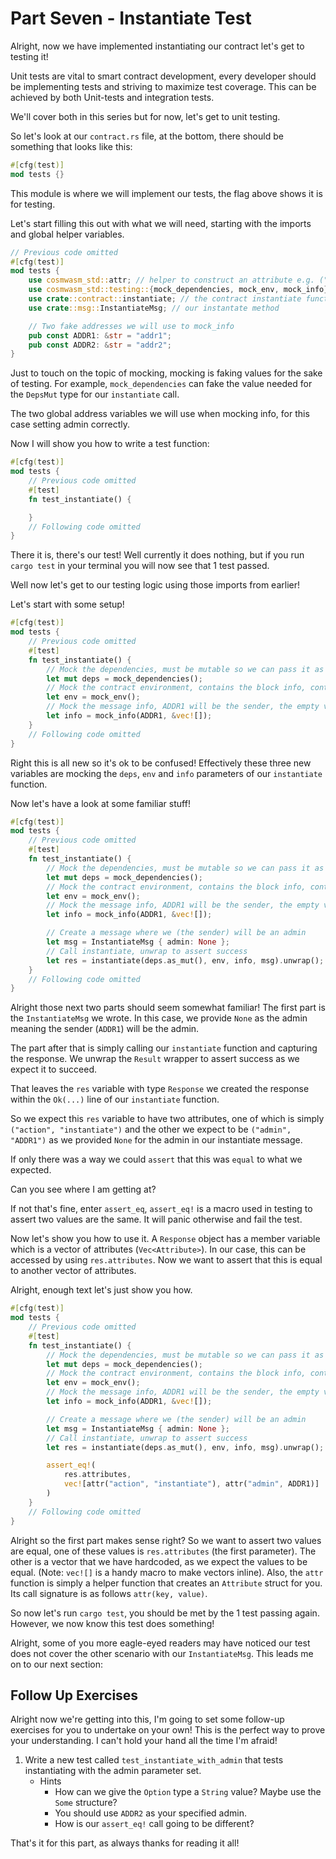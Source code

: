 # Part Seven - Instantiate Test

Alright, now we have implemented instantiating our contract let's get to testing it!

Unit tests are vital to smart contract development, every developer should be implementing tests and striving to maximize test coverage. This can be achieved by both Unit-tests and integration tests.

We'll cover both in this series but for now, let's get to unit testing.

So let's look at our `contract.rs` file, at the bottom, there should be something that looks like this:

```rust
#[cfg(test)]
mod tests {}
```

This module is where we will implement our tests, the flag above shows it is for testing.

Let's start filling this out with what we will need, starting with the imports and global helper variables.

```rust
// Previous code omitted
#[cfg(test)]
mod tests {
    use cosmwasm_std::attr; // helper to construct an attribute e.g. ("action", "instantiate")
    use cosmwasm_std::testing::{mock_dependencies, mock_env, mock_info}; // mock functions to mock an environment, message info, dependencies
    use crate::contract::instantiate; // the contract instantiate function
    use crate::msg::InstantiateMsg; // our instantate method

    // Two fake addresses we will use to mock_info
    pub const ADDR1: &str = "addr1";
    pub const ADDR2: &str = "addr2";
}
```

Just to touch on the topic of mocking, mocking is faking values for the sake of testing. For example, `mock_dependencies` can fake the value needed for the `DepsMut` type for our `instantiate` call.

The two global address variables we will use when mocking info, for this case setting admin correctly.

Now I will show you how to write a test function:

```rust
#[cfg(test)]
mod tests {
    // Previous code omitted
    #[test]
    fn test_instantiate() {

    }
    // Following code omitted
}
```

There it is, there's our test! Well currently it does nothing, but if you run `cargo test` in your terminal you will now see that 1 test passed.

Well now let's get to our testing logic using those imports from earlier!

Let's start with some setup!

```rust
#[cfg(test)]
mod tests {
    // Previous code omitted
    #[test]
    fn test_instantiate() {
        // Mock the dependencies, must be mutable so we can pass it as a mutable, empty vector means our contract has no balance
        let mut deps = mock_dependencies();
        // Mock the contract environment, contains the block info, contract address, etc.
        let env = mock_env();
        // Mock the message info, ADDR1 will be the sender, the empty vec means we sent no funds.
        let info = mock_info(ADDR1, &vec![]);
    }
    // Following code omitted
}
```

Right this is all new so it's ok to be confused! Effectively these three new variables are mocking the `deps`, `env` and `info` parameters of our `instantiate` function.

Now let's have a look at some familiar stuff!

```rust
#[cfg(test)]
mod tests {
    // Previous code omitted
    #[test]
    fn test_instantiate() {
        // Mock the dependencies, must be mutable so we can pass it as a mutable, empty vector means our contract has no balance
        let mut deps = mock_dependencies();
        // Mock the contract environment, contains the block info, contract address, etc.
        let env = mock_env();
        // Mock the message info, ADDR1 will be the sender, the empty vec means we sent no funds.
        let info = mock_info(ADDR1, &vec![]);

        // Create a message where we (the sender) will be an admin
        let msg = InstantiateMsg { admin: None };
        // Call instantiate, unwrap to assert success
        let res = instantiate(deps.as_mut(), env, info, msg).unwrap();
    }
    // Following code omitted
}
```

Alright those next two parts should seem somewhat familiar! The first part is the `InstantiateMsg` we wrote. In this case, we provide `None` as the admin meaning the sender (`ADDR1`) will be the admin.

The part after that is simply calling our `instantiate` function and capturing the response. We unwrap the `Result` wrapper to assert success as we expect it to succeed.

That leaves the `res` variable with type `Response` we created the response within the `Ok(...)` line of our `instantiate` function.

So we expect this `res` variable to have two attributes, one of which is simply `("action", "instantiate")` and the other we expect to be `("admin", "ADDR1")` as we provided `None` for the admin in our instantiate message.

If only there was a way we could `assert` that this was `equal` to what we expected.

Can you see where I am getting at?

If not that's fine, enter `assert_eq`, `assert_eq!` is a macro used in testing to assert two values are the same. It will panic otherwise and fail the test.

Now let's show you how to use it. A `Response` object has a member variable which is a vector of attributes (`Vec<Attribute>`). In our case, this can be accessed by using `res.attributes`. Now we want to assert that this is equal to another vector of attributes.

Alright, enough text let's just show you how.

```rust
#[cfg(test)]
mod tests {
    // Previous code omitted
    #[test]
    fn test_instantiate() {
        // Mock the dependencies, must be mutable so we can pass it as a mutable, empty vector means our contract has no balance
        let mut deps = mock_dependencies();
        // Mock the contract environment, contains the block info, contract address, etc.
        let env = mock_env();
        // Mock the message info, ADDR1 will be the sender, the empty vec means we sent no funds.
        let info = mock_info(ADDR1, &vec![]);

        // Create a message where we (the sender) will be an admin
        let msg = InstantiateMsg { admin: None };
        // Call instantiate, unwrap to assert success
        let res = instantiate(deps.as_mut(), env, info, msg).unwrap();

        assert_eq!(
            res.attributes,
            vec![attr("action", "instantiate"), attr("admin", ADDR1)]
        )
    }
    // Following code omitted
}
```

Alright so the first part makes sense right? So we want to assert two values are equal, one of these values is `res.attributes` (the first parameter). The other is a vector that we have hardcoded, as we expect the values to be equal. (Note: `vec![]` is a handy macro to make vectors inline). Also, the `attr` function is simply a helper function that creates an `Attribute` struct for you. Its call signature is as follows `attr(key, value)`.

So now let's run `cargo test`, you should be met by the 1 test passing again. However, we now know this test does something!

Alright, some of you more eagle-eyed readers may have noticed our test does not cover the other scenario with our `InstantiateMsg`. This leads me on to our next section:

## Follow Up Exercises

Alright now we're getting into this, I'm going to set some follow-up exercises for you to undertake on your own! This is the perfect way to prove your understanding. I can't hold your hand all the time I'm afraid!

1. Write a new test called `test_instantiate_with_admin` that tests instantiating with the admin parameter set.
    - Hints
        - How can we give the `Option` type a `String` value? Maybe use the `Some` structure?
        - You should use `ADDR2` as your specified admin.
        - How is our `assert_eq!` call going to be different?

That's it for this part, as always thanks for reading it all!
